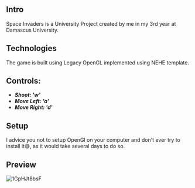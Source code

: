## Intro
Space Invaders is a University Project created by me in my 3rd year at Damascus University.

## Technologies
The game is built using Legacy OpenGL implemented using NEHE template.

## Controls:
* **_Shoot: 'w'_**
* **_Move Left: 'a'_**
* **_Move Right: 'd'_**

## Setup
I advice you not to setup OpenGl on your computer and don't ever try to install it😅, as it would take several days to do so.

## Preview
![1GpHJt8bsF](https://user-images.githubusercontent.com/57716361/187029106-20d0f97b-5664-4dc7-a560-d1f1f96010ad.gif)
